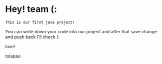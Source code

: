 # Hey! team (:

    This is our first java project! 

You can write down your code into our project and after that save change and push back I'll check (:

love!

tolapao